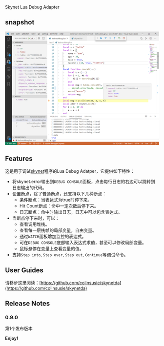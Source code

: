 Skynet Lua Debug Adapter

## snapshot

![sn1.png](images/sn1.png)

## Features

这是用于调试[skynet](https://github.com/colinsusie/skynet)程序的Lua Debug Adatper，它提供如下特性：

- 将skynet.error输出到`DEBUG CONSOLE`面板，点击每行日志的右边可以跳转到日志输出的代码。
- 设置断点，除了普通断点，还支持以下几种断点：
    - 条件断点：当表达式为true时停下来。
    - Hit Count断点：命中一定次数后停下来。
    - 日志断点：命中时输出日志，日志中可以包含表达式。
- 当断点停下来时，可以：
    - 查看调用堆栈。
    - 查看每一层栈帧的局部变量，自由变量。
    - 通过`WATCH`面板增加监控的表达式。
    - 可在`DEBUG CONSOLE`底部输入表达式求值，甚至可以修改局部变量。
    - 鼠标悬停在变量上查看变量的值。
- 支持`Step into`, `Step over`, `Step out`, `Continue`等调试命令。

## User Guides

请移步这里阅读：[https://github.com/colinsusie/skynetda](https://github.com/colinsusie/skynetda)

## Release Notes

### 0.9.0

第1个发布版本

**Enjoy!**
